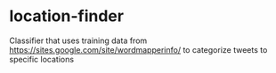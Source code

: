 # location-finder
Classifier that uses training data from https://sites.google.com/site/wordmapperinfo/ to categorize tweets to specific locations
